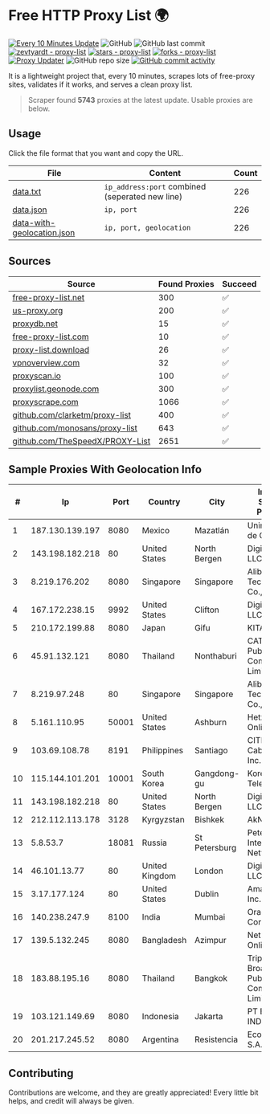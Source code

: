 
# Free HTTP Proxy List 🌍

[![Every 10 Minutes Update](https://github.com/mertguvencli/http-proxy-list/actions/workflows/main.yml/badge.svg?branch=main)](https://github.com/mertguvencli/http-proxy-list/actions/workflows/main.yml)
![GitHub](https://img.shields.io/github/license/mertguvencli/http-proxy-list)
![GitHub last commit](https://img.shields.io/github/last-commit/mertguvencli/http-proxy-list)
[![zevtyardt - proxy-list](https://img.shields.io/static/v1?label=zevtyardt&message=proxy-list&color=blue&logo=github)](https://github.com/zevtyardt/proxy-list "Go to GitHub repo")
[![stars - proxy-list](https://img.shields.io/github/stars/zevtyardt/proxy-list?style=social)](https://github.com/zevtyardt/proxy-list)
[![forks - proxy-list](https://img.shields.io/github/forks/zevtyardt/proxy-list?style=social)](https://github.com/zevtyardt/proxy-list)
[![Proxy Updater](https://github.com/zevtyardt/proxy-list/workflows/Proxy%20Updater/badge.svg)](https://github.com/zevtyardt/proxy-list/actions?query=workflow:"Proxy+Updater")
![GitHub repo size](https://img.shields.io/github/repo-size/zevtyardt/proxy-list)
[![GitHub commit activity](https://img.shields.io/github/commit-activity/m/zevtyardt/proxy-list?logo=commits)](https://github.com/zevtyardt/proxy-list/commits/main)

It is a lightweight project that, every 10 minutes, scrapes lots of free-proxy sites, validates if it works, and serves a clean proxy list.

> Scraper found **5743** proxies at the latest update. Usable proxies are below.

## Usage

Click the file format that you want and copy the URL.

|File|Content|Count|
|----|-------|-----|
|[data.txt](https://raw.githubusercontent.com/mertguvencli/http-proxy-list/main/proxy-list/data.txt)|`ip_address:port` combined (seperated new line)|226|
|[data.json](https://raw.githubusercontent.com/mertguvencli/http-proxy-list/main/proxy-list/data.json)|`ip, port`|226|
|[data-with-geolocation.json](https://raw.githubusercontent.com/mertguvencli/http-proxy-list/main/proxy-list/data-with-geolocation.json)|`ip, port, geolocation`|226|

## Sources

|Source|Found Proxies|Succeed|
|------|-------------|-------|
|[free-proxy-list.net](https://free-proxy-list.net)|300|✅|
|[us-proxy.org](https://www.us-proxy.org)|200|✅|
|[proxydb.net](http://proxydb.net)|15|✅|
|[free-proxy-list.com](https://free-proxy-list.com/?page=&port=&type%5B%5D=http&type%5B%5D=https&up_time=0&search=Search)|10|✅|
|[proxy-list.download](https://www.proxy-list.download/HTTP)|26|✅|
|[vpnoverview.com](https://vpnoverview.com/privacy/anonymous-browsing/free-proxy-servers)|32|✅|
|[proxyscan.io](https://www.proxyscan.io)|100|✅|
|[proxylist.geonode.com](https://proxylist.geonode.com/api/proxy-list?limit=300&page=1&sort_by=lastChecked&sort_type=desc&protocols=http,https)|300|✅|
|[proxyscrape.com](https://api.proxyscrape.com/v2/?request=displayproxies&protocol=http&timeout=10000&country=all&ssl=all&anonymity=all)|1066|✅|
|[github.com/clarketm/proxy-list](https://raw.githubusercontent.com/clarketm/proxy-list/master/proxy-list-raw.txt)|400|✅|
|[github.com/monosans/proxy-list](https://raw.githubusercontent.com/monosans/proxy-list/main/proxies/http.txt)|643|✅|
|[github.com/TheSpeedX/PROXY-List](https://raw.githubusercontent.com/TheSpeedX/PROXY-List/master/http.txt)|2651|✅|


## Sample Proxies With Geolocation Info

|#|Ip|Port|Country|City|Internet Service Provider|
|-|--|----|-------|----|-------------------------|
|1|187.130.139.197|8080|Mexico|Mazatlán|Uninet S.A. de C.V.|
|2|143.198.182.218|80|United States|North Bergen|DigitalOcean, LLC|
|3|8.219.176.202|8080|Singapore|Singapore|Alibaba (US) Technology Co., Ltd.|
|4|167.172.238.15|9992|United States|Clifton|DigitalOcean, LLC|
|5|210.172.199.88|8080|Japan|Gifu|KITAGATA|
|6|45.91.132.121|8080|Thailand|Nonthaburi|CAT Telecom Public Company Limited|
|7|8.219.97.248|80|Singapore|Singapore|Alibaba (US) Technology Co., Ltd.|
|8|5.161.110.95|50001|United States|Ashburn|Hetzner Online GmbH|
|9|103.69.108.78|8191|Philippines|Santiago|CITI Cableworld Inc.|
|10|115.144.101.201|10001|South Korea|Gangdong-gu|Korea Telecom|
|11|143.198.182.218|80|United States|North Bergen|DigitalOcean, LLC|
|12|212.112.113.178|3128|Kyrgyzstan|Bishkek|AkNet|
|13|5.8.53.7|18081|Russia|St Petersburg|Petersburg Internet Network ltd|
|14|46.101.13.77|80|United Kingdom|London|DigitalOcean, LLC|
|15|3.17.177.124|80|United States|Dublin|Amazon.com, Inc.|
|16|140.238.247.9|8100|India|Mumbai|Oracle Corporation|
|17|139.5.132.245|8080|Bangladesh|Azimpur|Net Plus Online|
|18|183.88.195.16|8080|Thailand|Bangkok|Triple T Broadband Public Company Limited|
|19|103.121.149.69|8080|Indonesia|Jakarta|PT EMERIO INDONESIA|
|20|201.217.245.52|8080|Argentina|Resistencia|Ecom Chaco S.A.|



## Contributing

Contributions are welcome, and they are greatly appreciated! Every
little bit helps, and credit will always be given.


